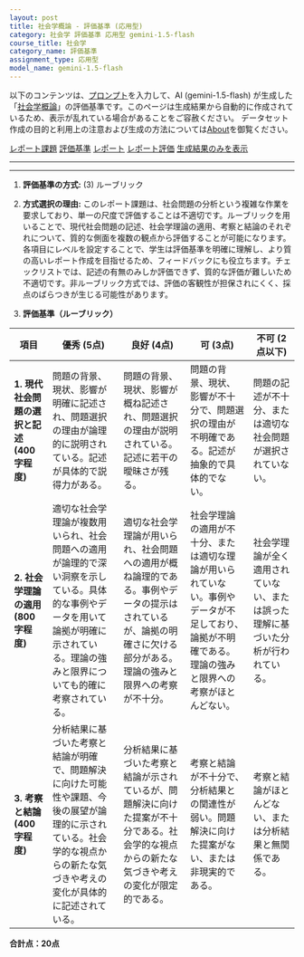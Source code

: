 ```yaml
---
layout: post
title: 社会学概論 - 評価基準 (応用型)
category: 社会学 評価基準 応用型 gemini-1.5-flash
course_title: 社会学
category_name: 評価基準
assignment_type: 応用型
model_name: gemini-1.5-flash
---
```


以下のコンテンツは、[プロンプト](https://github.com/takedatoshiyuki/synthetic_assignments/tree/main/generated/社会学/gemini-1.5-flash/prompt_評価基準-応用型.md)を入力して、AI (gemini-1.5-flash) が生成した「[社会学概論](/contents/社会学/)」の評価基準です。このページは生成結果から自動的に作成されているため、表示が乱れている場合があることをご容赦ください。
データセット作成の目的と利用上の注意および生成の方法については[About](/About)を御覧ください。

[レポート課題](../レポート課題-応用型)
[評価基準](../評価基準-応用型)
[レポート](../レポート-応用型)
[レポート評価](../レポート評価-応用型)
[生成結果のみを表示](https://github.com/takedatoshiyuki/synthetic_assignments/tree/main/generated/社会学/gemini-1.5-flash/評価基準-応用型.md)
  

***
***
  
1. **評価基準の方式:** (3) ルーブリック

2. **方式選択の理由:** このレポート課題は、社会問題の分析という複雑な作業を要求しており、単一の尺度で評価することは不適切です。ルーブリックを用いることで、現代社会問題の記述、社会学理論の適用、考察と結論のそれぞれについて、質的な側面を複数の観点から評価することが可能になります。各項目にレベルを設定することで、学生は評価基準を明確に理解し、より質の高いレポート作成を目指せるため、フィードバックにも役立ちます。チェックリストでは、記述の有無のみしか評価できず、質的な評価が難しいため不適切です。非ルーブリック方式では、評価の客観性が担保されにくく、採点のばらつきが生じる可能性があります。


3. **評価基準（ルーブリック）**

| 項目 | 優秀 (5点) | 良好 (4点) | 可 (3点) | 不可 (2点以下) |
|---|---|---|---|---|
| **1. 現代社会問題の選択と記述 (400字程度)** | 問題の背景、現状、影響が明確に記述され、問題選択の理由が論理的に説明されている。記述が具体的で説得力がある。 | 問題の背景、現状、影響が概ね記述され、問題選択の理由が説明されている。記述に若干の曖昧さが残る。 | 問題の背景、現状、影響が不十分で、問題選択の理由が不明確である。記述が抽象的で具体的でない。 | 問題の記述が不十分、または適切な社会問題が選択されていない。 |
| **2. 社会学理論の適用 (800字程度)** | 適切な社会学理論が複数用いられ、社会問題への適用が論理的で深い洞察を示している。具体的な事例やデータを用いて論拠が明確に示されている。理論の強みと限界についても的確に考察されている。 | 適切な社会学理論が用いられ、社会問題への適用が概ね論理的である。事例やデータの提示はされているが、論拠の明確さに欠ける部分がある。理論の強みと限界への考察が不十分。 | 社会学理論の適用が不十分、または適切な理論が用いられていない。事例やデータが不足しており、論拠が不明確である。理論の強みと限界への考察がほとんどない。 | 社会学理論が全く適用されていない、または誤った理解に基づいた分析が行われている。 |
| **3. 考察と結論 (400字程度)** | 分析結果に基づいた考察と結論が明確で、問題解決に向けた可能性や課題、今後の展望が論理的に示されている。社会学的な視点からの新たな気づきや考えの変化が具体的に記述されている。 | 分析結果に基づいた考察と結論が示されているが、問題解決に向けた提案が不十分である。社会学的な視点からの新たな気づきや考えの変化が限定的である。 | 考察と結論が不十分で、分析結果との関連性が弱い。問題解決に向けた提案がない、または非現実的である。 | 考察と結論がほとんどない、または分析結果と無関係である。 |


**合計点：20点**
